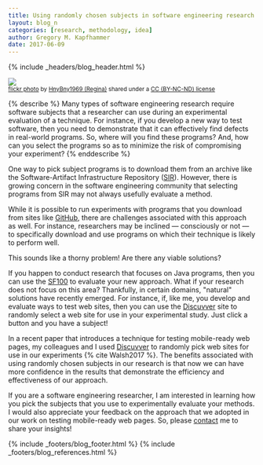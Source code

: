 ```yaml
---
title: Using randomly chosen subjects in software engineering research
layout: blog_n
categories: [research, methodology, idea]
author: Gregory M. Kapfhammer
date: 2017-06-09
---
```


{% include _headers/blog_header.html %}

<a title="Pick your favorite!" href="https://flickr.com/photos/sellersfamily/2686497196"><img class="img-responsive-tight" src="https://farm4.static.flickr.com/3075/2686497196_20d0e1b1c7_z.jpg" /></a><br /><small><a title="Pick your favorite!" href="https://flickr.com/photos/sellersfamily/2686497196">flickr photo</a> by <a href="https://flickr.com/people/sellersfamily">HnyBny1969 (Regina)</a> shared under a <a href="https://creativecommons.org/licenses/by-nc-nd/2.0/">CC (BY-NC-ND) license</a> </small>

{% describe %}
Many types of software engineering research require software subjects that a researcher can use during an experimental
evaluation of a technique. For instance, if you develop a new way to test software, then you need to demonstrate that it
can effectively find defects in real-world programs. So, where will you find these programs? And, how can you select the
programs so as to minimize the risk of compromising your experiment?
{% enddescribe %}

One way to pick subject programs is to download them from an archive like the Software-Artifact Infrastructure
Repository ([SIR](http://sir.unl.edu/portal/index.php)). However, there is growing concern in the software engineering
community that selecting programs from SIR may not always usefully evaluate a method.

While it is possible to run experiments with programs that you download from sites like [GitHub](http://www.github.com),
there are challenges associated with this approach as well. For instance, researchers may be inclined &mdash;
consciously or not &mdash; to specifically download and use programs on which their technique is likely to perform well.

This sounds like a thorny problem! Are there any viable solutions?

If you happen to conduct research that focuses on Java programs, then you can use the
[SF100](http://www.evosuite.org/experimental-data/sf100/) to evaluate your new approach. What if your research does not
focus on this area? Thankfully, in certain domains, "natural" solutions have recently emerged. For instance, if, like
me, you develop and evaluate ways to test web sites, then you can use the [Discuvver](https://www.discuvver.com/) site
to randomly select a web site for use in your experimental study. Just click a button and you have a subject!

<a name="Walsh2017-return"></a>
In a recent paper that introduces a technique for testing mobile-ready web pages, my colleagues and I used
[Discuvver](https://www.discuvver.com/) to randomly pick web sites for use in our experiments {% cite Walsh2017 %}. The
benefits associated with using randomly chosen subjects in our research is that now we can have more confidence in the
results that demonstrate the efficiency and effectiveness of our approach.

If you are a software engineering researcher, I am interested in learning how you pick the subjects that you use to
experimentally evaluate your methods. I would also appreciate your feedback on the approach that we adopted in our work
on testing mobile-ready web pages. So, please [contact]({{site.baseurl}}contact) me to share your insights!

{% include _footers/blog_footer.html %}
{% include _footers/blog_references.html %}
